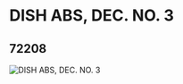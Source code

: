 # DISH ABS, DEC. NO. 3
## 72208
![DISH ABS, DEC. NO. 3](https://lc-www-live-s.legocdn.com/media/bricks/5/2/4654830.jpg)